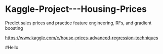 # Kaggle-Project---Housing-Prices


Predict sales prices and practice feature engineering, RFs, and gradient boosting

https://www.kaggle.com/c/house-prices-advanced-regression-techniques

#Hello
